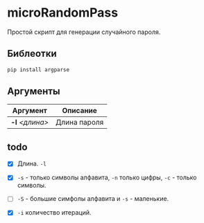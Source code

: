 # microRandomPass

Простой скрипт для генерации случайного пароля.

## Библеотки

```sh
pip install argparse
```

## Аргументы

|     Аргумент    |  Описание  |
|:---------------:|------------|
|**-l** *<длина\>*|Длина пароля|

## todo

- [x] Длина. `-l`

- [x] `-s` - только символы алфавита, `-n` только цифры, `-c` - только символы.

- [ ] `-S` -  большие симфолы алфавита и `-s` - маленькие.

- [x] `-i` количество итераций.
